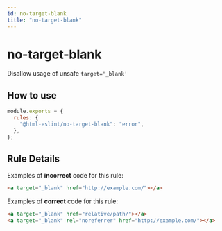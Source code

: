 ```yaml
---
id: no-target-blank
title: "no-target-blank"
---
```


# no-target-blank

Disallow usage of unsafe `target='_blank'`

## How to use

```js
module.exports = {
  rules: {
    "@html-eslint/no-target-blank": "error",
  },
};
```

## Rule Details

Examples of **incorrect** code for this rule:

```html
<a target="_blank" href="http://example.com/"></a>
```

Examples of **correct** code for this rule:

```html
<a target="_blank" href="relative/path/"></a>
<a target="_blank" rel="noreferrer" href="http://example.com/"></a>
```
